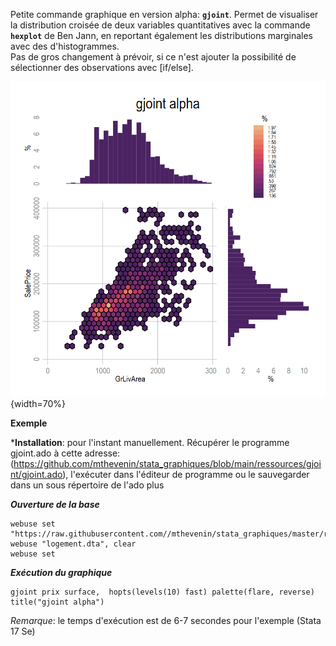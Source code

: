 Petite commande graphique en version alpha: **`gjoint`**. Permet de visualiser la distribution croisée de deux variables quantitatives avec la commande **`hexplot`** de Ben Jann, en reportant également les distributions marginales avec des d'histogrammes.  
Pas de gros changement à prévoir, si ce n'est ajouter la possibilité de sélectionner des observations avec [if/else].  

![](g1.png){width=70%}


**Exemple**

***Installation**: pour l'instant manuellement. Récupérer le programme gjoint.ado à cette adresse: (<https://github.com/mthevenin/stata_graphiques/blob/main/ressources/gjoint/gjoint.ado>), l'exécuter dans l'éditeur de programme ou le sauvegarder dans un sous répertoire de l'ado plus

***Ouverture de la base***

```{r eval=FALSE}
webuse set  "https://raw.githubusercontent.com//mthevenin/stata_graphiques/master/ressources/gjoint"
webuse "logement.dta", clear
webuse set
```

***Exécution du graphique***

```{r eval=FALSE}
gjoint prix surface,  hopts(levels(10) fast) palette(flare, reverse) title("gjoint alpha")
```


*Remarque*: le temps d'exécution est de 6-7 secondes pour l'exemple (Stata 17 Se)
